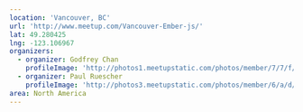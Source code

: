 ```yaml
---
location: 'Vancouver, BC'
url: 'http://www.meetup.com/Vancouver-Ember-js/'
lat: 49.280425
lng: -123.106967
organizers:
  - organizer: Godfrey Chan
    profileImage: 'http://photos1.meetupstatic.com/photos/member/7/7/f/8/thumb_96750712.jpeg'
  - organizer: Paul Ruescher
    profileImage: 'http://photos3.meetupstatic.com/photos/member/6/a/d/thumb_10561709.jpeg'
area: North America
---
```

